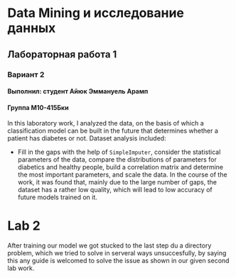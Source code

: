 # Data Mining и исследование данных
## Лабораторная работа 1
### Вариант 2
#### Выполнил: студент Айюк Эммануель Арамп
#### Группа М10-415Бки

In this laboratory work, I analyzed the data, on the basis of which a classification model can be built in the future that determines whether a patient has diabetes or not. Dataset analysis included:
- Fill in the gaps with the help of ```SimpleImputer```, consider the statistical parameters of the data, compare the distributions of parameters for diabetics and healthy people, build a correlation matrix and determine the most important parameters, and scale the data.
In the course of the work, it was found that, mainly due to the large number of gaps, the dataset has a rather low quality, which will lead to low accuracy of future models trained on it.
# Lab 2
After training our model we got stucked to the last step du a directory problem, which we tried to solve in serveral ways unsuccesfully, by saying this any guide is welcomed to solve the issue as shown in our given second lab work.
